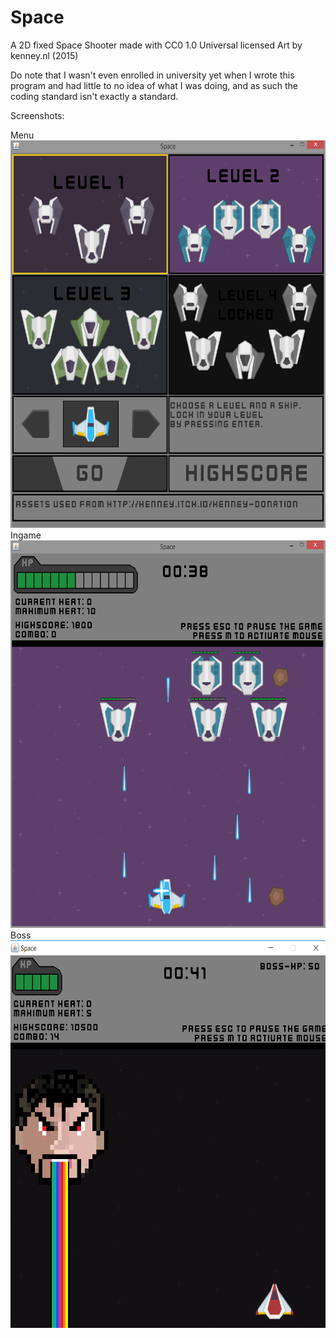 # Space
A 2D fixed Space Shooter made with CC0 1.0 Universal licensed Art by kenney.nl (2015)

Do note that I wasn't even enrolled in university yet when I wrote this program and had little to no idea of what I was doing, and as such the coding standard isn't exactly a standard.

Screenshots:

Menu
<img src="https://raw.githubusercontent.com/CharlieKolb/Space/master/spaceScreenshot3.png" alt="Menu" width="600" height="620">
Ingame
<img src="https://raw.githubusercontent.com/CharlieKolb/Space/master/spaceScreenshot2.png" alt="Menu" width="600" height="620">
Boss
<img src="https://raw.githubusercontent.com/CharlieKolb/Space/master/boss_headhunter.PNG" alt="Menu" width="600" height="620">
